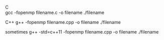 C  
gcc -fopenmp filename.c -o filename
./filename

C++
g++ -fopenmp filename.cpp -o filename 
./filename

sometimes 
g++ -std=c++11 -fopenmp filename.cpp -o filename 
./filename
